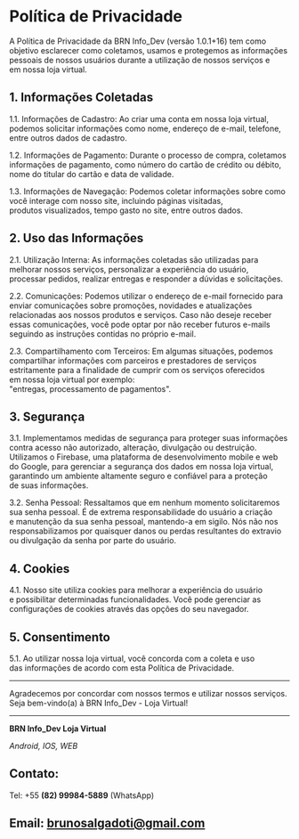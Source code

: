 # Política de Privacidade


A Política de Privacidade da BRN Info_Dev (versão 1.0.1+16) tem como  
objetivo esclarecer como coletamos, usamos e protegemos as informações  
pessoais de nossos usuários durante a utilização de nossos serviços e  
em nossa loja virtual.

## 1. Informações Coletadas

1.1. Informações de Cadastro: Ao criar uma conta em nossa loja virtual,  
podemos solicitar informações como nome, endereço de e-mail, telefone,  
entre outros dados de cadastro.

1.2. Informações de Pagamento: Durante o processo de compra, coletamos  
informações de pagamento, como número do cartão de crédito ou débito,  
nome do titular do cartão e data de validade.

1.3. Informações de Navegação: Podemos coletar informações sobre como  
você interage com nosso site, incluindo páginas visitadas,  
produtos visualizados, tempo gasto no site, entre outros dados.

## 2. Uso das Informações

2.1. Utilização Interna: As informações coletadas são utilizadas para  
melhorar nossos serviços, personalizar a experiência do usuário,  
processar pedidos, realizar entregas e responder a dúvidas e solicitações.

2.2. Comunicações: Podemos utilizar o endereço de e-mail fornecido para  
enviar comunicações sobre promoções, novidades e atualizações  
relacionadas aos nossos produtos e serviços. Caso não deseje receber  
essas comunicações, você pode optar por não receber futuros e-mails  
seguindo as instruções contidas no próprio e-mail.

2.3. Compartilhamento com Terceiros: Em algumas situações, podemos  
compartilhar informações com parceiros e prestadores de serviços  
estritamente para a finalidade de cumprir com os serviços oferecidos  
em nossa loja virtual por exemplo:  
"entregas, processamento de pagamentos".

## 3. Segurança

3.1. Implementamos medidas de segurança para proteger suas informações  
contra acesso não autorizado, alteração, divulgação ou destruição.  
Utilizamos o Firebase, uma plataforma de desenvolvimento mobile e web  
do Google, para gerenciar a segurança dos dados em nossa loja virtual,  
garantindo um ambiente altamente seguro e confiável para a proteção  
de suas informações.

3.2. Senha Pessoal: Ressaltamos que em nenhum momento solicitaremos  
sua senha pessoal. É de extrema responsabilidade do usuário a criação  
e manutenção da sua senha pessoal, mantendo-a em sigilo. Nós não nos  
responsabilizamos por quaisquer danos ou perdas resultantes do extravio  
ou divulgação da senha por parte do usuário.

## 4. Cookies

4.1. Nosso site utiliza cookies para melhorar a experiência do usuário  
e possibilitar determinadas funcionalidades. Você pode gerenciar as  
configurações de cookies através das opções do seu navegador.

## 5. Consentimento

5.1. Ao utilizar nossa loja virtual, você concorda com a coleta e uso  
das informações de acordo com esta Política de Privacidade.

---

Agradecemos por concordar com nossos termos e utilizar nossos serviços.  
Seja bem-vindo(a) à BRN Info_Dev - Loja Virtual!

---

**BRN Info_Dev Loja Virtual**

*Android, IOS, WEB*

##  **Contato:**
Tel: +55 **(82) 99984-5889** (WhatsApp)

Email: brunosalgadoti@gmail.com
-------------------------------
